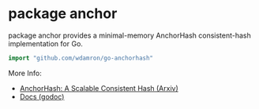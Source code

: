 # package anchor

package anchor provides a minimal-memory AnchorHash consistent-hash implementation for Go.

```go
import "github.com/wdamron/go-anchorhash"
```

More Info:
* [AnchorHash: A Scalable Consistent Hash (Arxiv)](https://arxiv.org/abs/1812.09674)
* [Docs (godoc)](https://godoc.org/github.com/wdamron/go-anchorhash)
